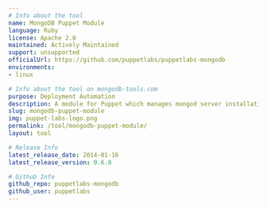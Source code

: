 ```yaml
---
# Info about the tool
name: MongoDB Puppet Module
language: Ruby
license: Apache 2.0
maintained: Actively Maintained
support: unsupported
officialUrl: https://github.com/puppetlabs/puppetlabs-mongodb
environments:
- linux

# Info about the tool on mongodb-tools.com
purpose: Deployment Automation
description: A module for Puppet which manages mongod server installation and configuration of the mongod daemon.
slug: mongodb-puppet-module
img: puppet-labs-logo.png
permalink: /tool/mongodb-puppet-module/
layout: tool

# Release Info
latest_release_date: 2014-01-16
latest_release_version: 0.6.0

# Github Info
github_repo: puppetlabs-mongodb
github_user: puppetlabs
---
```


